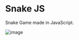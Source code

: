 # Snake JS

Snake Game made in JavaScript.

![image](https://github.com/pedrouzcategui/snakejs/assets/55967440/d5e7db63-c8ff-4524-a82e-8caf3517bedd)
